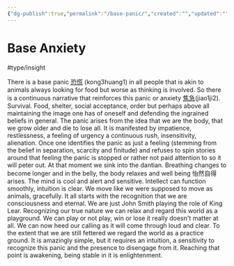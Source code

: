 ```yaml
---
{"dg-publish":true,"permalink":"/base-panic/","created":"","updated":""}
---
```



# Base Anxiety

<!-- Google tag (gtag.js) --> <script async src="https://www.googletagmanager.com/gtag/js?id=G-VTS8P5L3R1"></script> <script> window.dataLayer = window.dataLayer || []; function gtag(){dataLayer.push(arguments);} gtag('js', new Date()); gtag('config', 'G-VTS8P5L3R1'); </script>

#type/insight 

There is a base panic [恐慌](https://www.mdbg.net/chinese/dictionary?page=worddict&wdrst=0&wdqb=panic# "Show information about all characters") (kong3huang1) in all people that is akin to animals always looking for food but worse as thinking is involved. So there is a continuous narrative that reinforces this panic or anxiety [焦急](https://www.mdbg.net/chinese/dictionary?page=worddict&wdrst=0&wdqb=anxiety# "Show information about all characters")(jiao1ji2). Survival. Food, shelter, social acceptance, order but perhaps above all  maintaining the image one has of oneself and defending the ingrained beliefs in general. The panic arises from the idea that we are the body, that we grow older and die to lose all. It is manifested by impatience, restlessness, a feeling of urgency a continuous rush, insensitivity, alienation. 
Once one identifies the panic as just a feeling (stemming from the belief in separation, scarcity and finitude) and refuses to spin stories around that feeling the panic is stopped or rather not paid attention to so it will peter out. At that moment we sink into the dantian. Breathing changes to become longer and in the belly, the body relaxes and well being 怡然自得 arises. The mind is cool and alert and sensitive.  Intellect can function smoothly, intuition is clear. We move like we were supposed to move as animals, gracefully.
It all starts with the recognition that we are consciousness and eternal. We are just John Smith playing the role of King Lear. Recognizing our true nature we can relax and regard this world as a playground. We can play or not play, win or lose it really doesn't matter at all. We can now heed our calling as it will come through loud and clear. To the extent that we are still fettered we regard the world as a practice ground. 
It is amazingly simple, but it requires an intuition, a sensitivity to recognize this panic and the presence to disengage from it. Reaching that point is awakening, being stable in it is enlightenment.
